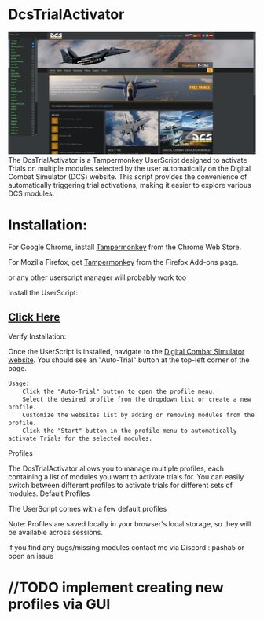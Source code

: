 # DcsTrialActivator
![preview](Thumbnail.png)
The DcsTrialActivator is a Tampermonkey UserScript designed to activate Trials on multiple modules selected by the user automatically on the Digital Combat Simulator (DCS) website. This script provides the convenience of automatically triggering trial activations, making it easier to explore various DCS modules.

# Installation:

 For Google Chrome, install [Tampermonkey](https://chrome.google.com/webstore/detail/tampermonkey/dhdgffkkebhmkfjojejmpbldmpobfkfo) from the Chrome Web Store.

 For Mozilla Firefox, get [Tampermonkey](https://addons.mozilla.org/en-US/firefox/addon/tampermonkey/) from the Firefox Add-ons page.

 or any other userscript manager will probably work too
 
Install the UserScript: 
## [Click Here](https://github.com/ashap5/DcsAuto-Trial/raw/main/Auto-Trial%20Clicker%20with%20Profile%20Selection%20(LocalStorage).user.js)

Verify Installation:

Once the UserScript is installed, navigate to the [Digital Combat Simulator website](https://www.digitalcombatsimulator.com). You should see an "Auto-Trial" button at the top-left corner of the page.

    Usage:
        Click the "Auto-Trial" button to open the profile menu.
        Select the desired profile from the dropdown list or create a new profile.
        Customize the websites list by adding or removing modules from the profile.
        Click the "Start" button in the profile menu to automatically activate Trials for the selected modules.
Profiles

The DcsTrialActivator allows you to manage multiple profiles, each containing a list of modules you want to activate trials for. You can easily switch between different profiles to activate trials for different sets of modules.
Default Profiles

The UserScript comes with a few default profiles

Note: Profiles are saved locally in your browser's local storage, so they will be available across sessions. 

if you find any bugs/missing modules contact me via Discord : pasha5 or open an issue


# //TODO implement creating new profiles via GUI
